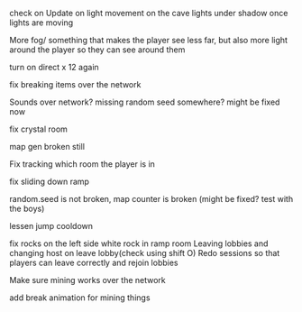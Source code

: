 

check on Update on light movement on the cave lights under shadow once lights are moving 

More fog/ something that makes the player see less far, but also more light around the player so they can see around them 

turn on direct x 12 again

fix breaking items over the network 

Sounds over network?
missing random seed somewhere? might be fixed now 

fix crystal room

map gen broken still

Fix tracking which room the player is in

fix sliding down ramp

random.seed is not broken, map counter is broken (might be fixed? test with the boys)

lessen jump cooldown

fix rocks on the left side white rock in ramp room
Leaving lobbies and changing host on leave lobby(check using shift O)
Redo sessions so that players can leave correctly and rejoin lobbies

Make sure mining works over the network

add break animation for mining things